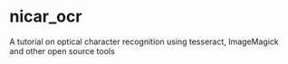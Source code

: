 # nicar_ocr
A tutorial on optical character recognition using tesseract, ImageMagick and other open source tools
